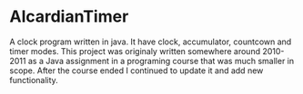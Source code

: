 # AlcardianTimer
A clock program written in java. It have clock, accumulator, countcown and timer modes.
This project was originaly written somewhere around 2010-2011 as a Java assignment in a programing course that was much smaller in scope. After the course ended I continued to update it and add new functionality.
